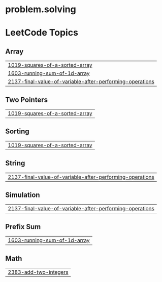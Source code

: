 # problem.solving
<!---LeetCode Topics Start-->
# LeetCode Topics
## Array
|  |
| ------- |
| [1019-squares-of-a-sorted-array](https://github.com/Silly-Viper/problem.solving/tree/master/1019-squares-of-a-sorted-array) |
| [1603-running-sum-of-1d-array](https://github.com/Silly-Viper/problem.solving/tree/master/1603-running-sum-of-1d-array) |
| [2137-final-value-of-variable-after-performing-operations](https://github.com/Silly-Viper/problem.solving/tree/master/2137-final-value-of-variable-after-performing-operations) |
## Two Pointers
|  |
| ------- |
| [1019-squares-of-a-sorted-array](https://github.com/Silly-Viper/problem.solving/tree/master/1019-squares-of-a-sorted-array) |
## Sorting
|  |
| ------- |
| [1019-squares-of-a-sorted-array](https://github.com/Silly-Viper/problem.solving/tree/master/1019-squares-of-a-sorted-array) |
## String
|  |
| ------- |
| [2137-final-value-of-variable-after-performing-operations](https://github.com/Silly-Viper/problem.solving/tree/master/2137-final-value-of-variable-after-performing-operations) |
## Simulation
|  |
| ------- |
| [2137-final-value-of-variable-after-performing-operations](https://github.com/Silly-Viper/problem.solving/tree/master/2137-final-value-of-variable-after-performing-operations) |
## Prefix Sum
|  |
| ------- |
| [1603-running-sum-of-1d-array](https://github.com/Silly-Viper/problem.solving/tree/master/1603-running-sum-of-1d-array) |
## Math
|  |
| ------- |
| [2383-add-two-integers](https://github.com/Silly-Viper/problem.solving/tree/master/2383-add-two-integers) |
<!---LeetCode Topics End-->